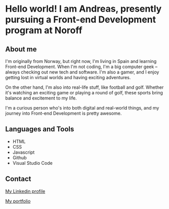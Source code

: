 # Hello world! I am Andreas, presently pursuing a Front-end Development program at Noroff

## About me
I'm originally from Norway, but right now, I'm living in Spain and learning Front-end Development. When I'm not coding, I'm a big computer geek – always checking out new tech and software. I'm also a gamer, and I enjoy getting lost in virtual worlds and having exciting adventures.

On the other hand, I'm also into real-life stuff, like football and golf. Whether it's watching an exciting game or playing a round of golf, these sports bring balance and excitement to my life.

I'm a curious person who's into both digital and real-world things, and my journey into Front-end Development is pretty awesome.

## Languages and Tools
- HTML
- CSS
- Javascript
- Github
- Visual Studio Code

## Contact
[My Linkedin profile](https://www.linkedin.com/in/andreas-ulvund-98066376/)

[My portfolio](https://flourishing-truffle-62886f.netlify.app/)
